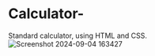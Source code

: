 # Calculator-
Standard calculator, using HTML and CSS.
![Screenshot 2024-09-04 163427](https://github.com/user-attachments/assets/ec9fb2c8-beed-490e-a526-3edb35e26835)
